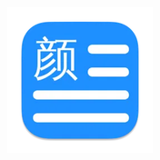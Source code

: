 <div align="center">
    <img alt = "logo" src="https://raw.githubusercontent.com/caol64/wenyan/main/Data/256-mac.png" />
</div>
